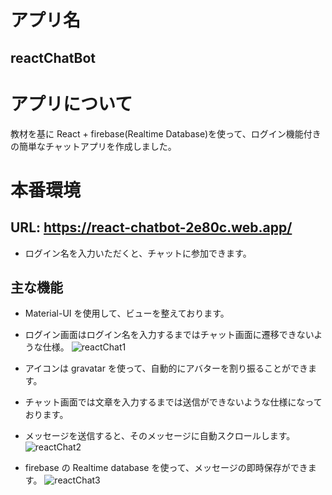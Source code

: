 # アプリ名

## reactChatBot

# アプリについて

教材を基に React + firebase(Realtime Database)を使って、ログイン機能付きの簡単なチャットアプリを作成しました。

# 本番環境

## URL: https://react-chatbot-2e80c.web.app/

- ログイン名を入力いただくと、チャットに参加できます。

## 主な機能

- Material-UI を使用して、ビューを整えております。
- ログイン画面はログイン名を入力するまではチャット画面に遷移できないような仕様。
  ![reactChat1](https://user-images.githubusercontent.com/66346042/98224042-52d24700-1f96-11eb-9cad-61f56adde527.gif)

- アイコンは gravatar を使って、自動的にアバターを割り振ることができます。
- チャット画面では文章を入力するまでは送信ができないような仕様になっております。
- メッセージを送信すると、そのメッセージに自動スクロールします。
  ![reactChat2](https://user-images.githubusercontent.com/66346042/98224109-6b426180-1f96-11eb-9e41-0ff348f1ae5d.gif)

- firebase の Realtime database を使って、メッセージの即時保存ができます。
  ![reactChat3](https://user-images.githubusercontent.com/66346042/98224166-7f865e80-1f96-11eb-886e-38d0d0de58a4.gif)
